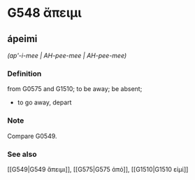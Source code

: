 # G548 ἄπειμι

## ápeimi

_(ap'-i-mee | AH-pee-mee | AH-pee-mee)_

### Definition

from G0575 and G1510; to be away; be absent; 

- to go away, depart

### Note

Compare G0549.

### See also

[[G549|G549 ἄπειμι]], [[G575|G575 ἀπό]], [[G1510|G1510 εἰμί]]
